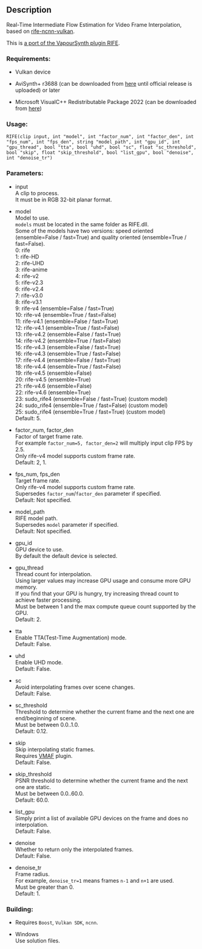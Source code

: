 ## Description

Real-Time Intermediate Flow Estimation for Video Frame Interpolation, based on [rife-ncnn-vulkan](https://github.com/nihui/rife-ncnn-vulkan).

This is [a port of the VapourSynth plugin RIFE](https://github.com/HomeOfVapourSynthEvolution/VapourSynth-RIFE-ncnn-Vulkan).

### Requirements:

- Vulkan device

- AviSynth+ r3688 (can be downloaded from [here](https://gitlab.com/uvz/AviSynthPlus-Builds) until official release is uploaded) or later

- Microsoft VisualC++ Redistributable Package 2022 (can be downloaded from [here](https://github.com/abbodi1406/vcredist/releases))

### Usage:

```
RIFE(clip input, int "model", int "factor_num", int "factor_den", int "fps_num", int "fps_den", string "model_path", int "gpu_id", int "gpu_thread", bool "tta", bool "uhd", bool "sc", float "sc_threshold", bool "skip", float "skip_threshold", bool "list_gpu", bool "denoise", int "denoise_tr")
```

### Parameters:

- input<br>
    A clip to process.<br>
    It must be in RGB 32-bit planar format.

- model<br>
    Model to use.<br>
    `models` must be located in the same folder as RIFE.dll.<br>
    Some of the models have two versions: speed oriented (ensemble=False / fast=True) and quality oriented (ensemble=True / fast=False).<br>
    0: rife<br>
    1: rife-HD<br>
    2: rife-UHD<br>
    3: rife-anime<br>
    4: rife-v2<br>
    5: rife-v2.3<br>
    6: rife-v2.4<br>
    7: rife-v3.0<br>
    8: rife-v3.1<br>
    9: rife-v4 (ensemble=False / fast=True)<br>
    10: rife-v4 (ensemble=True / fast=False)<br>
    11: rife-v4.1 (ensemble=False / fast=True)<br>
    12: rife-v4.1 (ensemble=True / fast=False)<br>
    13: rife-v4.2 (ensemble=False / fast=True)<br>
    14: rife-v4.2 (ensemble=True / fast=False)<br>
    15: rife-v4.3 (ensemble=False / fast=True)<br>
    16: rife-v4.3 (ensemble=True / fast=False)<br>
    17: rife-v4.4 (ensemble=False / fast=True)<br>
    18: rife-v4.4 (ensemble=True / fast=False)<br>
    19: rife-v4.5 (ensemble=False)<br>
    20: rife-v4.5 (ensemble=True)<br>
    21: rife-v4.6 (ensemble=False)<br>
    22: rife-v4.6 (ensemble=True)<br>
    23: sudo_rife4 (ensemble=False / fast=True) (custom model)<br>
    24: sudo_rife4 (ensemble=True / fast=False) (custom model)<br>
    25: sudo_rife4 (ensemble=True / fast=True) (custom model)<br>
    Default: 5.

- factor_num, factor_den<br>
    Factor of target frame rate.<br>
    For example `factor_num=5, factor_den=2` will multiply input clip FPS by 2.5.<br>
    Only rife-v4 model supports custom frame rate.<br>
    Default: 2, 1.

- fps_num, fps_den<br>
    Target frame rate.<br>
    Only rife-v4 model supports custom frame rate.<br>
    Supersedes `factor_num`/`factor_den` parameter if specified.<br>
    Default: Not specified.

- model_path<br>
    RIFE model path.<br>
    Supersedes `model` parameter if specified.<br>
    Default: Not specified.

- gpu_id<br>
    GPU device to use.<br>
    By default the default device is selected.

- gpu_thread<br>
    Thread count for interpolation.<br>
    Using larger values may increase GPU usage and consume more GPU memory.<br>
    If you find that your GPU is hungry, try increasing thread count to achieve faster processing.<br>
    Must be between 1 and the max compute queue count supported by the GPU.<br>
    Default: 2.

- tta<br>
    Enable TTA(Test-Time Augmentation) mode.<br>
    Default: False.

- uhd<br>
    Enable UHD mode.<br>
    Default: False.
- sc<br>
    Avoid interpolating frames over scene changes.<br>
    Default: False.

- sc_threshold<br>
    Threshold to determine whether the current frame and the next one are end/beginning of scene.<br>
    Must be between 0.0..1.0.<br>
    Default: 0.12.

- skip<br>
    Skip interpolating static frames.<br>
    Requires [VMAF](https://github.com/Asd-g/AviSynth-VMAF) plugin.<br>
    Default: False.

- skip_threshold<br>
    PSNR threshold to determine whether the current frame and the next one are static.<br>
    Must be between 0.0..60.0.<br>
    Default: 60.0.

- list_gpu<br>
    Simply print a list of available GPU devices on the frame and does no interpolation.<br>
    Default: False.

- denoise<br>
    Whether to return only the interpolated frames.<br>
    Default: False.

- denoise_tr<br>
    Frame radius.<br>
    For example, `denoise_tr=1` means frames `n-1` and `n+1` are used.<br>
    Must be greater than 0.<br>
    Default: 1.

### Building:

- Requires `Boost`, `Vulkan SDK`, `ncnn`.

- Windows<br>
    Use solution files.
